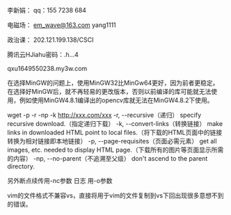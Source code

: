 李新娟：
qq：155  7238  684

电磁场：
em_wave@163.com
yang1111

政治课：
202.121.199.138/CSCI

腾讯云HJiahu密码：.h...4

qxu1649550238.my3w.com


在选择MinGW的问题上，使用MinGW32比MinGw64更好，因为前者更稳定。
在选择好MinGW后，就不再轻易的更改版本，否则以前编译的库可能就无法使用，例如使用MinGW4.8.1编译出的opencv库就无法在MinGW4.8.2下使用。


wget -p -r -np -k http://xxx.com/xxx
-r,  --recursive（递归）          specify recursive download.（指定递归下载）
-k,  --convert-links（转换链接）      make links in downloaded HTML point to local files.（将下载的HTML页面中的链接转换为相对链接即本地链接）
-p,  --page-requisites（页面必需元素）    get all images, etc. needed to display HTML page.（下载所有的图片等页面显示所需的内容）
-np, --no-parent（不追溯至父级）          don't ascend to the parent directory.

另外断点续传用-nc参数 日志 用-o参数

vim的文件格式不兼容vs，直接将用于vim的文件复制到vs下回出现很多意想不到的错误。

